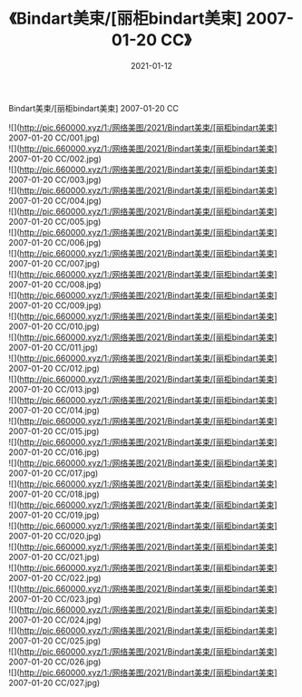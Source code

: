 ﻿---
layout: post
title:  《Bindart美束/[丽柜bindart美束] 2007-01-20 CC》
date:   2021-01-12
img: http://pic.660000.xyz/1:/网络美图/2021/Bindart美束/[丽柜bindart美束] 2007-01-20 CC/000.jpg
categories: [美女, 清纯, 唯美]
---

Bindart美束/[丽柜bindart美束] 2007-01-20 CC

 ![](http://pic.660000.xyz/1:/网络美图/2021/Bindart美束/[丽柜bindart美束] 2007-01-20 CC/001.jpg) <br>![](http://pic.660000.xyz/1:/网络美图/2021/Bindart美束/[丽柜bindart美束] 2007-01-20 CC/002.jpg) <br>![](http://pic.660000.xyz/1:/网络美图/2021/Bindart美束/[丽柜bindart美束] 2007-01-20 CC/003.jpg) <br>![](http://pic.660000.xyz/1:/网络美图/2021/Bindart美束/[丽柜bindart美束] 2007-01-20 CC/004.jpg) <br>![](http://pic.660000.xyz/1:/网络美图/2021/Bindart美束/[丽柜bindart美束] 2007-01-20 CC/005.jpg) <br>![](http://pic.660000.xyz/1:/网络美图/2021/Bindart美束/[丽柜bindart美束] 2007-01-20 CC/006.jpg) <br>![](http://pic.660000.xyz/1:/网络美图/2021/Bindart美束/[丽柜bindart美束] 2007-01-20 CC/007.jpg) <br>![](http://pic.660000.xyz/1:/网络美图/2021/Bindart美束/[丽柜bindart美束] 2007-01-20 CC/008.jpg) <br>![](http://pic.660000.xyz/1:/网络美图/2021/Bindart美束/[丽柜bindart美束] 2007-01-20 CC/009.jpg) <br>![](http://pic.660000.xyz/1:/网络美图/2021/Bindart美束/[丽柜bindart美束] 2007-01-20 CC/010.jpg) <br>![](http://pic.660000.xyz/1:/网络美图/2021/Bindart美束/[丽柜bindart美束] 2007-01-20 CC/011.jpg) <br>![](http://pic.660000.xyz/1:/网络美图/2021/Bindart美束/[丽柜bindart美束] 2007-01-20 CC/012.jpg) <br>![](http://pic.660000.xyz/1:/网络美图/2021/Bindart美束/[丽柜bindart美束] 2007-01-20 CC/013.jpg) <br>![](http://pic.660000.xyz/1:/网络美图/2021/Bindart美束/[丽柜bindart美束] 2007-01-20 CC/014.jpg) <br>![](http://pic.660000.xyz/1:/网络美图/2021/Bindart美束/[丽柜bindart美束] 2007-01-20 CC/015.jpg) <br>![](http://pic.660000.xyz/1:/网络美图/2021/Bindart美束/[丽柜bindart美束] 2007-01-20 CC/016.jpg) <br>![](http://pic.660000.xyz/1:/网络美图/2021/Bindart美束/[丽柜bindart美束] 2007-01-20 CC/017.jpg) <br>![](http://pic.660000.xyz/1:/网络美图/2021/Bindart美束/[丽柜bindart美束] 2007-01-20 CC/018.jpg) <br>![](http://pic.660000.xyz/1:/网络美图/2021/Bindart美束/[丽柜bindart美束] 2007-01-20 CC/019.jpg) <br>![](http://pic.660000.xyz/1:/网络美图/2021/Bindart美束/[丽柜bindart美束] 2007-01-20 CC/020.jpg) <br>![](http://pic.660000.xyz/1:/网络美图/2021/Bindart美束/[丽柜bindart美束] 2007-01-20 CC/021.jpg) <br>![](http://pic.660000.xyz/1:/网络美图/2021/Bindart美束/[丽柜bindart美束] 2007-01-20 CC/022.jpg) <br>![](http://pic.660000.xyz/1:/网络美图/2021/Bindart美束/[丽柜bindart美束] 2007-01-20 CC/023.jpg) <br>![](http://pic.660000.xyz/1:/网络美图/2021/Bindart美束/[丽柜bindart美束] 2007-01-20 CC/024.jpg) <br>![](http://pic.660000.xyz/1:/网络美图/2021/Bindart美束/[丽柜bindart美束] 2007-01-20 CC/025.jpg) <br>![](http://pic.660000.xyz/1:/网络美图/2021/Bindart美束/[丽柜bindart美束] 2007-01-20 CC/026.jpg) <br>![](http://pic.660000.xyz/1:/网络美图/2021/Bindart美束/[丽柜bindart美束] 2007-01-20 CC/027.jpg) <br>